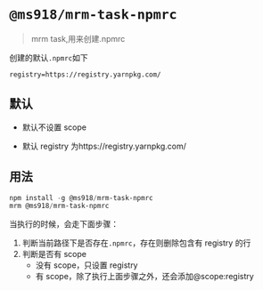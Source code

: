 # `@ms918/mrm-task-npmrc`

> mrm task,用来创建.npmrc

创建的默认`.npmrc`如下

```
registry=https://registry.yarnpkg.com/
```

## 默认

- 默认不设置 scope

- 默认 registry 为https://registry.yarnpkg.com/

## 用法

```powershell
npm install -g @ms918/mrm-task-npmrc
mrm @ms918/mrm-task-npmrc
```

当执行的时候，会走下面步骤：

1. 判断当前路径下是否存在`.npmrc`，存在则删除包含有 registry 的行
2. 判断是否有 scope
   - 没有 scope，只设置 registry
   - 有 scope，除了执行上面步骤之外，还会添加@scope:registry

